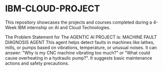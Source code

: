 # IBM-CLOUD-PROJECT
This repository showcases the projects and courses completed during a 4-Week IBM internship on AI and Cloud Technologies.

The Problem Statement for The AGENTIC AI PROJECT is:
MACHINE FAULT DIAGNOSIS AGENT
This agent helps detect faults in machines like lathes, mills, or pumps based on vibrations, temperature, or unusual noises. It can answer: "Why is my CNC machine vibrating too much?" or "What could cause overheating in a hydraulic pump?". It suggests basic maintenance actions and safety precautions. 

